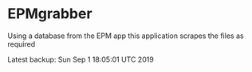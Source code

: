 # EPMgrabber
Using a database from the EPM app this application scrapes the files as required


Latest backup: Sun Sep 1 18:05:01 UTC 2019
